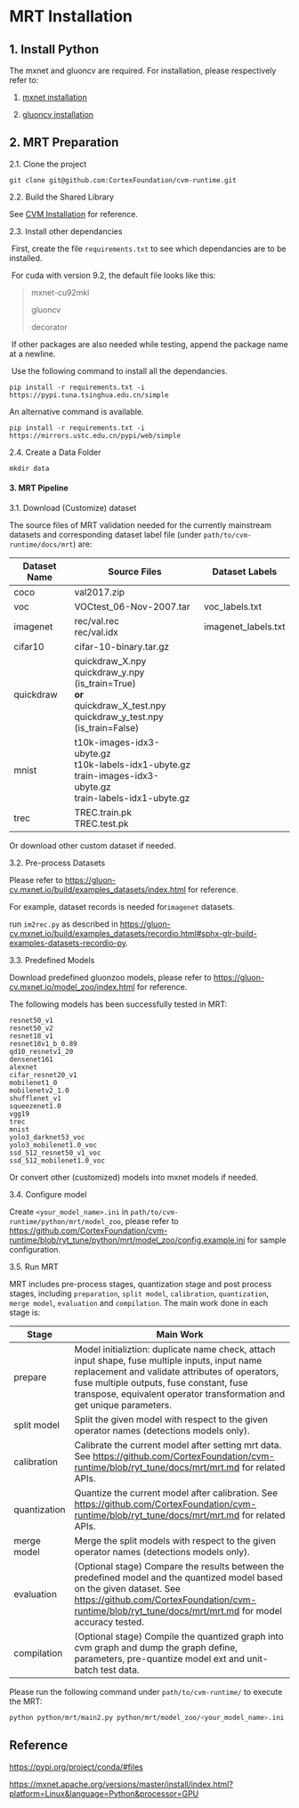 # MRT Installation

## 1. Install Python

The mxnet and gluoncv are required. For installation, please respectively refer to:

1. [mxnet installation](https://mxnet.apache.org/get_started)

2. [gluoncv installation](https://gluon-cv.mxnet.io/install.html)

## 2. MRT Preparation

2.1. Clone the project

```
git clone git@github.com:CortexFoundation/cvm-runtime.git
```



2.2. Build the Shared Library

  See [CVM Installation](../cvm/install.md) for reference.



2.3. Install other dependancies

​	First, create the file `requirements.txt` to see which dependancies are to be installed. 

​	For cuda with version 9.2, the default file looks like this:

>mxnet-cu92mkl
>
>gluoncv
>
>decorator

​	If other packages are also needed while testing, append the package name at a newline.

​	Use the following command to install all the dependancies.

```
pip install -r requirements.txt -i https://pypi.tuna.tsinghua.edu.cn/simple
```

An alternative command is available.

```
pip install -r requirements.txt -i https://mirrors.ustc.edu.cn/pypi/web/simple
```



2.4. Create a Data Folder

```
mkdir data
```



#### 3. MRT Pipeline

3.1. Download (Customize) dataset

The source files of MRT validation needed for the currently mainstream datasets and corresponding dataset label file (under `path/to/cvm-runtime/docs/mrt`) are:

| Dataset Name | Source Files                                                 | Dataset Labels      |
| ------------ | ------------------------------------------------------------ | ------------------- |
| coco         | val2017.zip                                                  |                     |
| voc          | VOCtest_06-Nov-2007.tar                                      | voc_labels.txt      |
| imagenet     | rec/val.rec<br />rec/val.idx                                 | imagenet_labels.txt |
| cifar10      | cifar-10-binary.tar.gz                                       |                     |
| quickdraw    | quickdraw_X.npy<br />quickdraw_y.npy (is_train=True)<br />**or**<br />quickdraw_X_test.npy<br />quickdraw_y_test.npy (is_train=False) |                     |
| mnist        | t10k-images-idx3-ubyte.gz<br />t10k-labels-idx1-ubyte.gz<br />train-images-idx3-ubyte.gz<br />train-labels-idx1-ubyte.gz |                     |
| trec         | TREC.train.pk<br />TREC.test.pk                              |                     |

Or download other custom dataset if needed.



3.2. Pre-process Datasets

Please refer to https://gluon-cv.mxnet.io/build/examples_datasets/index.html for reference.

For example, dataset records is needed for`imagenet` datasets.

run `im2rec.py` as described in https://gluon-cv.mxnet.io/build/examples_datasets/recordio.html#sphx-glr-build-examples-datasets-recordio-py.



3.3. Predefined Models

Download predefined gluonzoo models, please refer to https://gluon-cv.mxnet.io/model_zoo/index.html for reference.

The following models has been successfully tested in MRT:

```
resnet50_v1
resnet50_v2
resnet18_v1
resnet18v1_b_0.89
qd10_resnetv1_20
densenet161
alexnet
cifar_resnet20_v1
mobilenet1_0
mobilenetv2_1.0
shufflenet_v1
squeezenet1.0
vgg19
trec
mnist
yolo3_darknet53_voc
yolo3_mobilenet1.0_voc
ssd_512_resnet50_v1_voc
ssd_512_mobilenet1.0_voc
```

Or convert other (customized) models into mxnet models if needed.



3.4. Configure model

Create `<your_model_name>.ini` in `path/to/cvm-runtime/python/mrt/model_zoo`, please refer to  https://github.com/CortexFoundation/cvm-runtime/blob/ryt_tune/python/mrt/model_zoo/config.example.ini for sample configuration.



3.5. Run MRT

 MRT includes pre-process stages, quantization stage and post process stages, including `preparation`, `split model`, `calibration`, `quantization`, `merge model`, `evaluation` and `compilation`. The main work done in each stage is:

| Stage        | Main Work                                                    |
| ------------ | ------------------------------------------------------------ |
| prepare      | Model initializtion: duplicate name check, attach input shape, fuse multiple inputs, input name replacement and validate attributes of operators, fuse multiple outputs, fuse constant, fuse transpose, equivalent operator transformation and get unique parameters. |
| split model  | Split the given model with respect to the given operator names (detections models only). |
| calibration  | Calibrate the current model after setting mrt data. See https://github.com/CortexFoundation/cvm-runtime/blob/ryt_tune/docs/mrt/mrt.md for related APIs. |
| quantization | Quantize the current model after calibration. See https://github.com/CortexFoundation/cvm-runtime/blob/ryt_tune/docs/mrt/mrt.md for related APIs. |
| merge model  | Merge the split models with respect to the given operator names (detections models only). |
| evaluation   | (Optional stage) Compare the results between the predefined model and the quantized model based on the given dataset. See https://github.com/CortexFoundation/cvm-runtime/blob/ryt_tune/docs/mrt/mrt.md for model accuracy tested. |
| compilation  | (Optional stage) Compile the quantized graph into cvm graph and dump the graph define, parameters, pre-quantize model ext and unit-batch test data. |

Please run the following command under `path/to/cvm-runtime/` to execute the MRT:

```bash
python python/mrt/main2.py python/mrt/model_zoo/<your_model_name>.ini
```

## Reference

https://pypi.org/project/conda/#files

https://mxnet.apache.org/versions/master/install/index.html?platform=Linux&language=Python&processor=GPU
